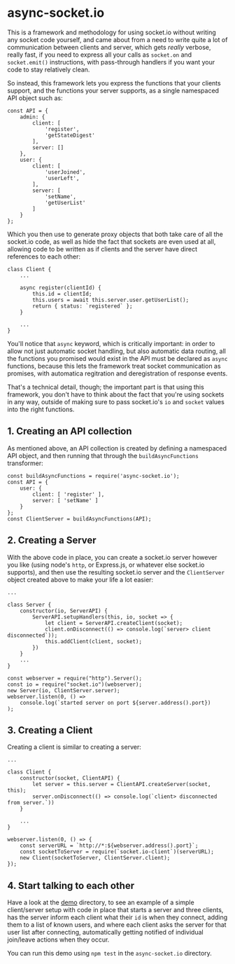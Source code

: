 # async-socket.io

This is a framework and methodology for using socket.io without writing any socket code yourself,
and came about from a need to write quite a lot of communication between clients and server,
which gets _really_ verbose, really fast, if you need to express all your calls as `socket.on`
and `socket.emit()` instructions, with pass-through handlers if you want your code to stay
relatively clean.

So instead, this framework lets you express the functions that your clients support, and the
functions your server supports, as a single namespaced API object such as:

```
const API = {
    admin: {
        client: [
            'register',
            'getStateDigest'
        ],
        server: []
    },
    user: {
        client: [
            'userJoined',
            'userLeft',
        ],
        server: [
            'setName',
            'getUserList'
        ]
    }
};
```

Which you then use to generate proxy objects that both take care of all the socket.io code,
as well as hide the fact that sockets are even used at all, allowing code to be written as
if clients and the server have direct references to each other:

```
class Client {
    ...

    async register(clientId) {
        this.id = clientId;
        this.users = await this.server.user.getUserList();
        return { status: `registered` };
    }

    ...
}
```

You'll notice that `async` keyword, which is critically important: in order to allow
not just automatic socket handling, but also automatic data routing, all the functions
you promised would exist in the API must be declared as `async` functions, because this
lets the framework treat socket communication as promises, with automatica regitration
and deregistration of response events.

That's a technical detail, though; the important part is that using this framework, you
don't have to think about the fact that you're using sockets in any way, outside of making
sure to pass socket.io's `io` and `socket` values into the right functions.

## 1. Creating an API collection

As mentioned above, an API collection is created by defining a namespaced API object,
and then running that through the `buildAsyncFunctions` transformer:

```
const buildAsyncFunctions = require('async-socket.io');
const API = {
    user: {
        client: [ 'register' ],
        server: [ 'setName' ]
    }
};
const ClientServer = buildAsyncFunctions(API);
```

## 2. Creating a Server

With the above code in place, you can create a socket.io server however you like
(using node's `http`, or Express.js, or whatever else socket.io supports), and
then use the resulting socket.io server and the `ClientServer` object created
above to make your life a lot easier:

```
...

class Server {
    constructor(io, ServerAPI) {
        ServerAPI.setupHandlers(this, io, socket => {
            let client = ServerAPI.createClient(socket);
            client.onDisconnect(() => console.log(`server> client disconnected`));
            this.addClient(client, socket);
        })
    }
    ...
}

const webserver = require("http").Server();
const io = require("socket.io")(webserver);
new Server(io, ClientServer.server);
webserver.listen(0, () =>
    console.log(`started server on port ${server.address().port})
);
```

## 3. Creating a Client

Creating a client is similar to creating a server:

```
...

class Client {
    constructor(socket, ClientAPI) {
        let server = this.server = ClientAPI.createServer(socket, this);
        server.onDisconnect(() => console.log(`client> disconnected from server.`))
    }

    ...
}

webserver.listen(0, () => {
    const serverURL = `http://*:${webserver.address().port}`;
    const socketToServer = require(`socket.io-client`)(serverURL);
    new Client(socketToServer, ClientServer.client);
});
```

## 4. Start talking to each other

Have a look at the [demo](https://github.com/Pomax/async-socket.io/tree/master/demo) directory,
to see an example of a simple client/server setup with code in place that starts a server
and three clients, has the server inform each client what their `id` is when they connect,
adding them to a list of known users, and where each client asks the server for that user list
after connecting, automatically getting notified of individual join/leave actions when they
occur.

You can run this demo using `npm test` in the `async-socket.io` directory.
